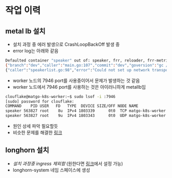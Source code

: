 # 작업 이력
## metal lb 설치
- 설치 과정 중 에러 발생으로 CrashLoopBackOff 발생 중
- error log는 아래와 같음
```Bash
Defaulted container "speaker" out of: speaker, frr, reloader, frr-metrics, cp-frr-files (init), cp-reloader (init), cp-metrics (init)
{"branch":"dev","caller":"main.go:107","commit":"dev","goversion":"gc / go1.21.9 / amd64","level":"info","msg":"MetalLB speaker starting version 0.14.5 (commit dev, branch dev)","ts":"2024-10-25T05:05:00Z","version":"0.14.5"}
{"caller":"speakerlist.go:98","error":"Could not set up network transport: failed to obtain an address: Failed to start TCP listener on \"192.168.0.110\" port 7946: listen tcp 192.168.0.110:7946: bind: address already in use","level":"error","msg":"failed to create memberlist","op":"startup","ts":"2024-10-25T05:05:00Z"}
```
- worker 노드의 7946 port를 사용중이어서 문제가 발생하는 것 같음
- worker 노드에서 7946 port를 사용하는 것은 아이러니하게 metallb임
```Bash
clouflake@matgo-k8s-worker:~$ sudo lsof -i :7946
[sudo] password for clouflake:
COMMAND    PID USER   FD   TYPE  DEVICE SIZE/OFF NODE NAME
speaker 563827 root    8u  IPv4 1803339      0t0  TCP matgo-k8s-worker:7946 (LISTEN)
speaker 563827 root    9u  IPv4 1803343      0t0  UDP matgo-k8s-worker:7946
```
- 원인 상세 파악 필요할듯
- 비슷한 문제를 해결한 [링크](https://github.com/metallb/metallb/issues/1539) 


## longhorn 설치
- _설치 과정중 ingress 제외함_ (원한다면 [링크](https://longhorn.io/docs/1.5.5/deploy/accessing-the-ui/longhorn-ingress/)에서 설정 가능)
- longhorn-system 네임 스페이스에 생성